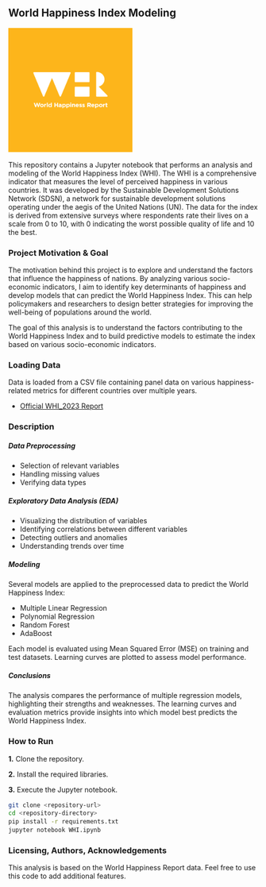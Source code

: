 ## **World Happiness Index Modeling**

<img src="whr-cover-ico.png" alt="WHI" width="250"/>

This repository contains a Jupyter notebook that performs an analysis and modeling of the World Happiness Index (WHI). The WHI is a comprehensive indicator that measures the level of perceived happiness in various countries. It was developed by the Sustainable Development Solutions Network (SDSN), a network for sustainable development solutions operating under the aegis of the United Nations (UN). The data for the index is derived from extensive surveys where respondents rate their lives on a scale from 0 to 10, with 0 indicating the worst possible quality of life and 10 the best.

### Project Motivation & Goal

The motivation behind this project is to explore and understand the factors that influence the happiness of nations. By analyzing various socio-economic indicators, I aim to identify key determinants of happiness and develop models that can predict the World Happiness Index. This can help policymakers and researchers to design better strategies for improving the well-being of populations around the world.

The goal of this analysis is to understand the factors contributing to the World Happiness Index and to build predictive models to estimate the index based on various socio-economic indicators.

### ****Loading Data****

Data is loaded from a CSV file containing panel data on various happiness-related metrics for different countries over multiple years.

- [Official WHI_2023 Report](https://worldhappiness.report/data/)

### Description

##### Data Preprocessing

- Selection of relevant variables
- Handling missing values
- Verifying data types

##### Exploratory Data Analysis (EDA)

- Visualizing the distribution of variables
- Identifying correlations between different variables
- Detecting outliers and anomalies
- Understanding trends over time

##### Modeling

Several models are applied to the preprocessed data to predict the World Happiness Index:

- Multiple Linear Regression
- Polynomial Regression
- Random Forest
- AdaBoost

Each model is evaluated using Mean Squared Error (MSE) on training and test datasets. Learning curves are plotted to assess model performance.

##### **Conclusions**

The analysis compares the performance of multiple regression models, highlighting their strengths and weaknesses. The learning curves and evaluation metrics provide insights into which model best predicts the World Happiness Index.

### **How to Run**

**1.**	Clone the repository.

**2.**	Install the required libraries.

**3.**	Execute the Jupyter notebook.

```bash
git clone <repository-url>
cd <repository-directory>
pip install -r requirements.txt
jupyter notebook WHI.ipynb
```

### Licensing, Authors, Acknowledgements

This analysis is based on the World Happiness Report data. Feel free to use this code to add additional features.
